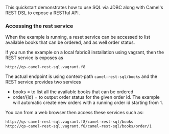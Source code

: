 This quickstart demonstrates how to use SQL via JDBC along with Camel's REST DSL to expose a RESTful API.

### Accessing the rest service

When the example is running, a reset service can be accessed to list available books that can be ordered, and as well order status.

If you run the example on a local fabric8 installation using vagrant, then the REST service is exposes as

    http://qs-camel-rest-sql.vagrant.f8

The actual endpoint is using context-path `camel-rest-sql/books` and the REST service provides two services

- books = to list all the available books that can be ordered
- order/{id} = to output order status for the given order id. The example will automatic create new orders with a running order id starting from 1.

You can from a web browser then access these services such as:

    http://qs-camel-rest-sql.vagrant.f8/camel-rest-sql/books
    http://qs-camel-rest-sql.vagrant.f8/camel-rest-sql/books/order/1

